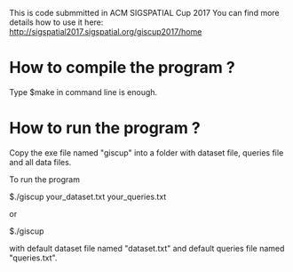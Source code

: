 This is code submmitted in ACM SIGSPATIAL Cup 2017
You can find more details how to use it here:
http://sigspatial2017.sigspatial.org/giscup2017/home

# How to compile the program ?

Type
$make 
in command line is enough.


# How to run the program ?

Copy the exe file named "giscup" into a folder with dataset file, queries file and all data files.

To run the program

$./giscup your_dataset.txt your_queries.txt

or

$./giscup

with default dataset file named "dataset.txt" and default  queries file named "queries.txt".
